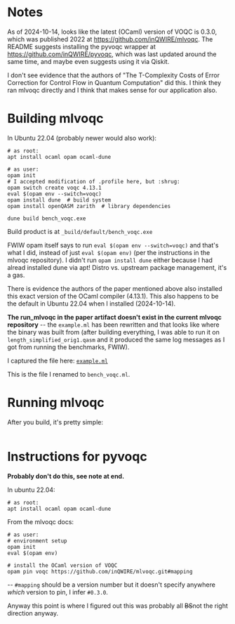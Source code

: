 # Notes

As of 2024-10-14, looks like the latest (OCaml) version of VOQC is 0.3.0, which was published 2022 at https://github.com/inQWIRE/mlvoqc. The README suggests installing the pyvoqc wrapper at https://github.com/inQWIRE/pyvoqc, which was last updated around the same time, and maybe even suggests using it via Qiskit.

I don't see evidence that the authors of "The T-Complexity Costs of Error Correction for Control Flow in Quantum Computation" did this. I think they ran mlvoqc directly and I think that makes sense for our application also.

# Building mlvoqc

In Ubuntu 22.04 (probably newer would also work):
```
# as root:
apt install ocaml opam ocaml-dune

# as user:
opam init
# I accepted modification of .profile here, but :shrug:
opam switch create voqc 4.13.1
eval $(opam env --switch=voqc)
opam install dune  # build system
opam install openQASM zarith  # library dependencies

dune build bench_voqc.exe
```

Build product is at `_build/default/bench_voqc.exe`

FWIW opam itself says to 
run `eval $(opam env --switch=voqc)` and that's what I did, instead of just `eval $(opam env)` (per the instructions in the mlvoqc repository). I didn't run `opam install dune` either because I had alread installed dune via apt! Distro vs. upstream package management, it's a gas.

There is evidence the authors of the paper mentioned above also installed this exact version of the OCaml compiler (4.13.1). This also happens to be the default in Ubuntu 22.04 when I installed (2024-10-14).

**The run\_mlvoqc in the paper artifact doesn't exist in the current mlvoqc repository** -- the `example.ml` has been rewritten and that looks like where the binary was built from (after building everything, I was able to run it on `length_simplified_orig1.qasm` and it produced the same log messages as I got from running the benchmarks, FWIW).

I captured the file here: [`example.ml`](from-spire-paper-artifact/example.ml)

This is the file I renamed to `bench_voqc.ml`.

# Running mlvoqc

After you build, it's pretty simple:

```
```

# Instructions for pyvoqc

**Probably don't do this, see note at end.**

In ubuntu 22.04:
```
# as root:
apt install ocaml opam ocaml-dune
```

From the mlvoqc docs:
```
# as user:
# environment setup
opam init
eval $(opam env)

# install the OCaml version of VOQC
opam pin voqc https://github.com/inQWIRE/mlvoqc.git#mapping
```

-- `#mapping` should be a version number but it doesn't specify anywhere _which_ version to pin, I infer `#0.3.0`.

Anyway this point is where I figured out this was probably all ~~BS~~not the right direction anyway.

